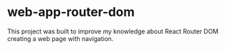 # web-app-router-dom

This project was built to improve my knowledge about React Router DOM creating a web page with navigation.
